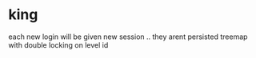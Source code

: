 # king

each new login will be given new session .. they arent persisted
treemap with double
locking on level id